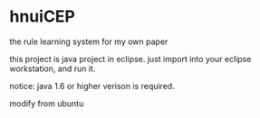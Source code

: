 # hnuiCEP
the rule learning system for my own paper

this project is java project in eclipse.
just import into your eclipse workstation, and run it.

notice: java 1.6 or higher verison is required.

modify from ubuntu
